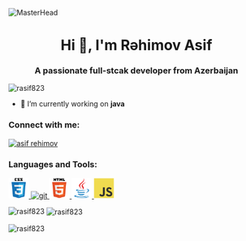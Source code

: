 ![MasterHead](https://miro.medium.com/v2/resize:fit:1400/1*lgfc3NvbjOu--bfvOgXxhg.png)

<h1 align="center">Hi 👋, I'm Rəhimov Asif</h1>
<h3 align="center">A passionate full-stcak developer from Azerbaijan</h3>

<p align="left"> <img src="https://komarev.com/ghpvc/?username=rasif823&label=Profile%20views&color=0e75b6&style=flat" alt="rasif823" /> </p>

- 🔭 I’m currently working on **java**

<h3 align="left">Connect with me:</h3>
<p align="left">
<a href="https://linkedin.com/in/asif rehimov" target="blank"><img align="center" src="https://raw.githubusercontent.com/rahuldkjain/github-profile-readme-generator/master/src/images/icons/Social/linked-in-alt.svg" alt="asif rehimov" height="30" width="40" /></a>
</p>

<h3 align="left">Languages and Tools:</h3>
<p align="left"> <a href="https://www.w3schools.com/css/" target="_blank" rel="noreferrer"> <img src="https://raw.githubusercontent.com/devicons/devicon/master/icons/css3/css3-original-wordmark.svg" alt="css3" width="40" height="40"/> </a> <a href="https://git-scm.com/" target="_blank" rel="noreferrer"> <img src="https://www.vectorlogo.zone/logos/git-scm/git-scm-icon.svg" alt="git" width="40" height="40"/> </a> <a href="https://www.w3.org/html/" target="_blank" rel="noreferrer"> <img src="https://raw.githubusercontent.com/devicons/devicon/master/icons/html5/html5-original-wordmark.svg" alt="html5" width="40" height="40"/> </a> <a href="https://www.java.com" target="_blank" rel="noreferrer"> <img src="https://raw.githubusercontent.com/devicons/devicon/master/icons/java/java-original.svg" alt="java" width="40" height="40"/> </a> <a href="https://developer.mozilla.org/en-US/docs/Web/JavaScript" target="_blank" rel="noreferrer"> <img src="https://raw.githubusercontent.com/devicons/devicon/master/icons/javascript/javascript-original.svg" alt="javascript" width="40" height="40"/> </a> </p>

<p><img align="left" src="https://github-readme-stats.vercel.app/api/top-langs?username=rasif823&show_icons=true&locale=en&layout=compact" alt="rasif823" /></p>

<p>&nbsp;<img align="center" src="https://github-readme-stats.vercel.app/api?username=rasif823&show_icons=true&locale=en" alt="rasif823" /></p>

<p><img align="center" src="https://github-readme-streak-stats.herokuapp.com/?user=rasif823&" alt="rasif823" /></p>

